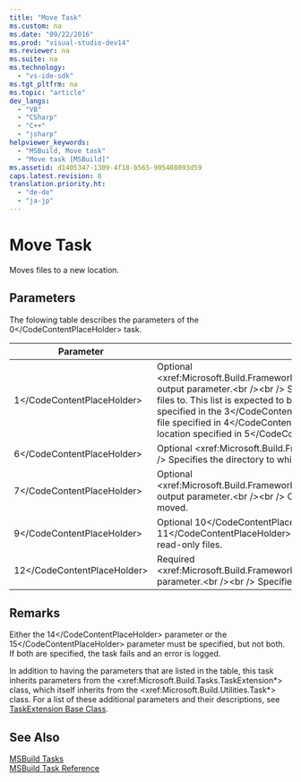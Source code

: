 ```yaml
---
title: "Move Task"
ms.custom: na
ms.date: "09/22/2016"
ms.prod: "visual-studio-dev14"
ms.reviewer: na
ms.suite: na
ms.technology: 
  - "vs-ide-sdk"
ms.tgt_pltfrm: na
ms.topic: "article"
dev_langs: 
  - "VB"
  - "CSharp"
  - "C++"
  - "jsharp"
helpviewer_keywords: 
  - "MSBuild, Move task"
  - "Move task [MSBuild]"
ms.assetid: d1405347-1309-4f18-b565-905408093d59
caps.latest.revision: 8
translation.priority.ht: 
  - "de-de"
  - "ja-jp"
---
```

# Move Task
Moves files to a new location.  
  
## Parameters  
 The folowing table describes the parameters of the <CodeContentPlaceHolder>0\</CodeContentPlaceHolder> task.  
  
|Parameter|Description|  
|---------------|-----------------|  
|<CodeContentPlaceHolder>1\</CodeContentPlaceHolder>|Optional \<xref:Microsoft.Build.Framework.ITaskItem*><CodeContentPlaceHolder>2\</CodeContentPlaceHolder> output parameter.\<br />\<br /> Specifies the list of files to move the source files to. This list is expected to be a one-to-one mapping to the list that is specified in the <CodeContentPlaceHolder>3\</CodeContentPlaceHolder> parameter. That is, the first file specified in <CodeContentPlaceHolder>4\</CodeContentPlaceHolder> will be moved to the first location specified in <CodeContentPlaceHolder>5\</CodeContentPlaceHolder>, and so forth.|  
|<CodeContentPlaceHolder>6\</CodeContentPlaceHolder>|Optional \<xref:Microsoft.Build.Framework.ITaskItem*> parameter.\<br />\<br /> Specifies the directory to which you want to move the files.|  
|<CodeContentPlaceHolder>7\</CodeContentPlaceHolder>|Optional \<xref:Microsoft.Build.Framework.ITaskItem*><CodeContentPlaceHolder>8\</CodeContentPlaceHolder> output parameter.\<br />\<br /> Contains the items that were successfully moved.|  
|<CodeContentPlaceHolder>9\</CodeContentPlaceHolder>|Optional <CodeContentPlaceHolder>10\</CodeContentPlaceHolder> parameter.\<br />\<br /> If <CodeContentPlaceHolder>11\</CodeContentPlaceHolder>, overwrites files even if they are marked as read-only files.|  
|<CodeContentPlaceHolder>12\</CodeContentPlaceHolder>|Required \<xref:Microsoft.Build.Framework.ITaskItem*><CodeContentPlaceHolder>13\</CodeContentPlaceHolder> parameter.\<br />\<br /> Specifies the files to move.|  
  
## Remarks  
 Either the <CodeContentPlaceHolder>14\</CodeContentPlaceHolder> parameter or the <CodeContentPlaceHolder>15\</CodeContentPlaceHolder> parameter must be specified, but not both. If both are specified, the task fails and an error is logged.  
  
 In addition to having the parameters that are listed in the table, this task inherits parameters from the \<xref:Microsoft.Build.Tasks.TaskExtension*> class, which itself inherits from the \<xref:Microsoft.Build.Utilities.Task*> class. For a list of these additional parameters and their descriptions, see [TaskExtension Base Class](../vs140/taskextension-base-class.md).  
  
## See Also  
 [MSBuild Tasks](../vs140/msbuild-tasks.md)   
 [MSBuild Task Reference](../vs140/msbuild-task-reference.md)